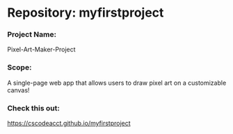 # Repository: myfirstproject

### Project Name: 
Pixel-Art-Maker-Project

### Scope: 
A single-page web app that allows users to draw pixel art on a customizable canvas!  

### Check this out:
https://cscodeacct.github.io/myfirstproject
